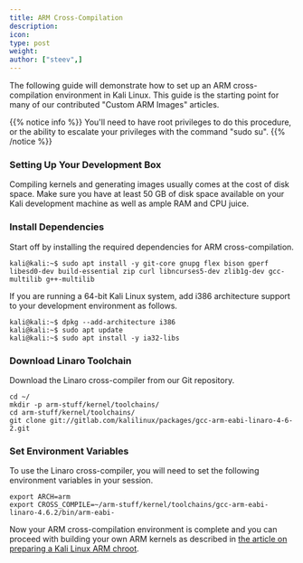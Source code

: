 ```yaml
---
title: ARM Cross-Compilation
description:
icon:
type: post
weight:
author: ["steev",]
---
```


The following guide will demonstrate how to set up an ARM cross-compilation environment in Kali Linux. This guide is the starting point for many of our contributed "Custom ARM Images" articles.

{{% notice info %}}
You'll need to have root privileges to do this procedure, or the ability to escalate your privileges with the command "sudo su".
{{% /notice %}}

### Setting Up Your Development Box

Compiling kernels and generating images usually comes at the cost of disk space. Make sure you have at least 50 GB of disk space available on your Kali development machine as well as ample RAM and CPU juice.

### Install Dependencies

Start off by installing the required dependencies for ARM cross-compilation.

```console
kali@kali:~$ sudo apt install -y git-core gnupg flex bison gperf libesd0-dev build-essential zip curl libncurses5-dev zlib1g-dev gcc-multilib g++-multilib
```

If you are running a 64-bit Kali Linux system, add i386 architecture support to your development environment as follows.

```console
kali@kali:~$ dpkg --add-architecture i386
kali@kali:~$ sudo apt update
kali@kali:~$ sudo apt install -y ia32-libs
```

### Download Linaro Toolchain

Download the Linaro cross-compiler from our Git repository.

```
cd ~/
mkdir -p arm-stuff/kernel/toolchains/
cd arm-stuff/kernel/toolchains/
git clone git://gitlab.com/kalilinux/packages/gcc-arm-eabi-linaro-4-6-2.git
```

### Set Environment Variables

To use the Linaro cross-compiler, you will need to set the following environment variables in your session.

```
export ARCH=arm
export CROSS_COMPILE=~/arm-stuff/kernel/toolchains/gcc-arm-eabi-linaro-4.6.2/bin/arm-eabi-
```

Now your ARM cross-compilation environment is complete and you can proceed with building your own ARM kernels as described in [the article on preparing a Kali Linux ARM chroot](/docs/development/kali-linux-arm-chroot/).
